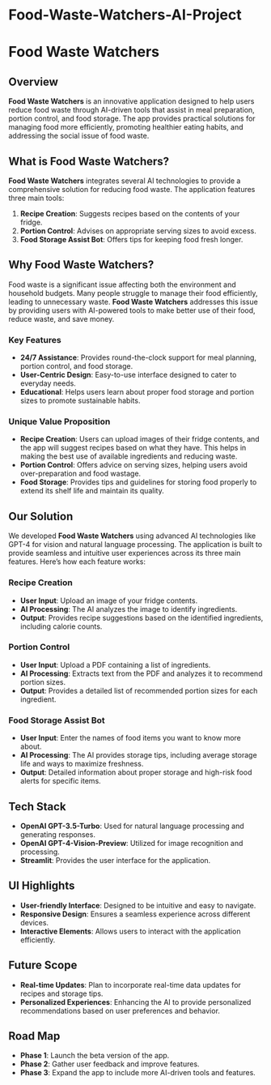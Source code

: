 # Food-Waste-Watchers-AI-Project

# Food Waste Watchers

## Overview

**Food Waste Watchers** is an innovative application designed to help users reduce food waste through AI-driven tools that assist in meal preparation, portion control, and food storage. The app provides practical solutions for managing food more efficiently, promoting healthier eating habits, and addressing the social issue of food waste.

## What is Food Waste Watchers?

**Food Waste Watchers** integrates several AI technologies to provide a comprehensive solution for reducing food waste. The application features three main tools:

1. **Recipe Creation**: Suggests recipes based on the contents of your fridge.
2. **Portion Control**: Advises on appropriate serving sizes to avoid excess.
3. **Food Storage Assist Bot**: Offers tips for keeping food fresh longer.

## Why Food Waste Watchers?

Food waste is a significant issue affecting both the environment and household budgets. Many people struggle to manage their food efficiently, leading to unnecessary waste. **Food Waste Watchers** addresses this issue by providing users with AI-powered tools to make better use of their food, reduce waste, and save money.

### Key Features

- **24/7 Assistance**: Provides round-the-clock support for meal planning, portion control, and food storage.
- **User-Centric Design**: Easy-to-use interface designed to cater to everyday needs.
- **Educational**: Helps users learn about proper food storage and portion sizes to promote sustainable habits.

### Unique Value Proposition

- **Recipe Creation**: Users can upload images of their fridge contents, and the app will suggest recipes based on what they have. This helps in making the best use of available ingredients and reducing waste.
- **Portion Control**: Offers advice on serving sizes, helping users avoid over-preparation and food wastage.
- **Food Storage**: Provides tips and guidelines for storing food properly to extend its shelf life and maintain its quality.

## Our Solution

We developed **Food Waste Watchers** using advanced AI technologies like GPT-4 for vision and natural language processing. The application is built to provide seamless and intuitive user experiences across its three main features. Here’s how each feature works:

### Recipe Creation

- **User Input**: Upload an image of your fridge contents.
- **AI Processing**: The AI analyzes the image to identify ingredients.
- **Output**: Provides recipe suggestions based on the identified ingredients, including calorie counts.

### Portion Control

- **User Input**: Upload a PDF containing a list of ingredients.
- **AI Processing**: Extracts text from the PDF and analyzes it to recommend portion sizes.
- **Output**: Provides a detailed list of recommended portion sizes for each ingredient.

### Food Storage Assist Bot

- **User Input**: Enter the names of food items you want to know more about.
- **AI Processing**: The AI provides storage tips, including average storage life and ways to maximize freshness.
- **Output**: Detailed information about proper storage and high-risk food alerts for specific items.

## Tech Stack

- **OpenAI GPT-3.5-Turbo**: Used for natural language processing and generating responses.
- **OpenAI GPT-4-Vision-Preview**: Utilized for image recognition and processing.
- **Streamlit**: Provides the user interface for the application.

## UI Highlights

- **User-friendly Interface**: Designed to be intuitive and easy to navigate.
- **Responsive Design**: Ensures a seamless experience across different devices.
- **Interactive Elements**: Allows users to interact with the application efficiently.

## Future Scope

- **Real-time Updates**: Plan to incorporate real-time data updates for recipes and storage tips.
- **Personalized Experiences**: Enhancing the AI to provide personalized recommendations based on user preferences and behavior.

## Road Map

- **Phase 1**: Launch the beta version of the app.
- **Phase 2**: Gather user feedback and improve features.
- **Phase 3**: Expand the app to include more AI-driven tools and features.
